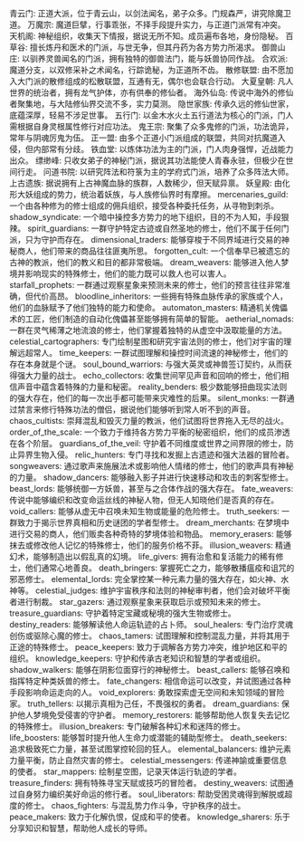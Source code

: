 青云门: 正道大派，位于青云山，以剑法闻名，弟子众多。门规森严，讲究除魔卫道。
万魔宗: 魔道巨擘，行事乖张，不择手段提升实力，与正道门派常有冲突。
天机阁: 神秘组织，收集天下情报，据说无所不知。成员遍布各地，身份隐秘。
百草谷: 擅长炼丹和医术的门派，与世无争，但其丹药为各方势力所渴求。
御兽山庄: 以驯养灵兽闻名的门派，拥有独特的御兽法门，能与妖兽协同作战。
合欢派: 魔道分支，以双修采补之术闻名，行踪诡秘，为正道所不齿。
散修联盟: 由不愿加入大门派的散修组成的松散联盟，互通有无，偶尔也会联合行动。
大夏皇朝: 凡人世界的统治者，拥有龙气护体，亦有供奉的修仙者。
海外仙岛: 传说中海外的修仙者聚集地，与大陆修仙界交流不多，实力莫测。
隐世家族: 传承久远的修仙世家，底蕴深厚，轻易不涉足世事。
五行门: 以金木水火土五行道法为核心的门派，门人需根据自身灵根属性修行对应功法。
鬼王宗: 聚集了众多鬼修的门派，功法诡异，常年与阴魂厉鬼为伍。
正一盟: 由多个正道小门派组成的联盟，共同对抗魔道入侵，但内部常有分歧。
铁血堂: 以炼体功法为主的门派，门人肉身强悍，近战能力出众。
缥缈峰: 只收女弟子的神秘门派，据说其功法能使人青春永驻，但极少在世间行走。
问道书院: 以研究阵法和符箓为主的学府式门派，培养了众多阵法大师。
上古遗族: 据说拥有上古神魔血脉的族群，人数稀少，但天赋异禀。
妖皇殿: 由化形大妖组成的势力，统治着妖族，与人族修仙界时有摩擦。
 mercenaries_guild: 一个由各种修为的修士组成的佣兵组织，接受各种委托任务，从寻物到刺杀。
shadow_syndicate: 一个暗中操控多方势力的地下组织，目的不为人知，手段狠辣。
spirit_guardians: 一群守护特定古迹或自然圣地的修士，他们不属于任何门派，只为守护而存在。
 dimensional_traders: 能够穿梭于不同界域进行交易的神秘商人，他们带来的商品往往匪夷所思。
forgotten_cult: 一个信奉早已被遗忘的古神的教派，他们的教义和目的都非常极端。
dream_weavers: 能够进入他人梦境并影响现实的特殊修士，他们的能力既可以救人也可以害人。
starfall_prophets: 一群通过观察星象来预测未来的修士，他们的预言往往非常准确，但代价高昂。
bloodline_inheritors: 一些拥有特殊血脉传承的家族或个人，他们的血脉赋予了他们独特的能力和使命。
 automaton_masters: 精通机关傀儡术的工匠，他们制造的自动化傀儡甚至能够拥有简单的智能。
 aetherial_nomads: 一群在灵气稀薄之地流浪的修士，他们掌握着独特的从虚空中汲取能量的方法。
 celestial_cartographers: 专门绘制星图和研究宇宙法则的修士，他们对宇宙的理解远超常人。
 time_keepers: 一群试图理解和操控时间流速的神秘修士，他们的存在本身就是个谜。
 soul_bound_warriors: 与强大英灵或神兽签订契约，从而获得强大力量的战士。
 echo_collectors: 收集世间罕见声音和回响的修士，他们相信声音中蕴含着特殊的力量和秘密。
 reality_benders: 极少数能够扭曲现实法则的强大存在，他们的每一次出手都可能带来灾难性的后果。
 silent_monks: 一群通过禁言来修行特殊功法的僧侣，据说他们能够听到常人听不到的声音。
 chaos_cultists: 崇拜混乱和毁灭力量的教派，他们试图将世界拖入无尽的战火。
 order_of_the_scale: 一个致力于维持各方势力平衡的秘密组织，他们的成员渗透在各个阶层。
 guardians_of_the_veil: 守护着不同维度或世界之间界限的修士，防止异界生物入侵。
 relic_hunters: 专门寻找和发掘上古遗迹和强大法器的冒险者。
 songweavers: 通过歌声来施展法术或影响他人情绪的修士，他们的歌声具有神秘的力量。
 shadow_dancers: 能够融入影子并进行快速移动和攻击的刺客型修士。
 beast_lords: 能够统御一方妖兽，甚至与之合体作战的强大存在。
 fate_weavers: 传说中能够编织和改变命运丝线的神秘人物，但无人知晓他们是否真的存在。
void_callers: 能够从虚无中召唤未知生物或能量的危险修士。
truth_seekers: 一群致力于揭示世界真相和历史谜团的学者型修士。
dream_merchants: 在梦境中进行交易的商人，他们贩卖各种奇特的梦境体验和物品。
memory_erasers: 能够抹去或修改他人记忆的特殊修士，他们的服务价格不菲。
illusion_weavers: 精通幻术，能够制造出以假乱真的幻境。
life_givers: 拥有治愈和复活能力的稀有修士，他们通常心地善良。
death_bringers: 掌握死亡之力，能够散播瘟疫和诅咒的邪恶修士。
elemental_lords: 完全掌控某一种元素力量的强大存在，如火神、水神等。
 celestial_judges: 维护宇宙秩序和法则的神秘审判者，他们会对破坏平衡者进行制裁。
 star_gazers: 通过观察星象来获取启示或预知未来的修士。
 treasure_guardians: 守护着特定宝藏或秘境的强大生物或修士。
 destiny_readers: 能够解读他人命运轨迹的占卜师。
 soul_healers: 专门治疗灵魂创伤或驱除心魔的修士。
 chaos_tamers: 试图理解和控制混乱力量，并将其用于正途的特殊修士。
 peace_keepers: 致力于调解各方势力冲突，维护地区和平的组织。
 knowledge_keepers: 守护和传承古老知识和智慧的学者或组织。
 shadow_walkers: 能够在阴影位面穿行的神秘修士。
 beast_callers: 能够召唤和指挥特定种类妖兽的修士。
 fate_changers: 相信命运可以改变，并试图通过各种手段影响命运走向的人。
void_explorers: 勇敢探索虚无空间和未知领域的冒险家。
truth_tellers: 以揭示真相为己任，不畏强权的勇者。
dream_guardians: 保护他人梦境免受侵害的守护者。
memory_restorers: 能够帮助他人恢复失去记忆的特殊修士。
illusion_breakers: 专门破解各种幻术和迷阵的修士。
life_boosters: 能够暂时提升他人生命力或潜能的辅助型修士。
death_seekers: 追求极致死亡力量，甚至试图掌控轮回的狂人。
elemental_balancers: 维护元素力量平衡，防止自然灾害的修士。
celestial_messengers: 传递神諭或重要信息的使者。
star_mappers: 绘制星空图，记录天体运行轨迹的学者。
treasure_finders: 拥有特殊寻宝天赋或技巧的冒险者。
destiny_weavers: 试图通过自身努力编织美好命运的修行者。
soul_liberators: 帮助受困灵魂得到解脱或超度的修士。
chaos_fighters: 与混乱势力作斗争，守护秩序的战士。
peace_makers: 致力于化解仇恨，促成和平的使者。
knowledge_sharers: 乐于分享知识和智慧，帮助他人成长的导师。
